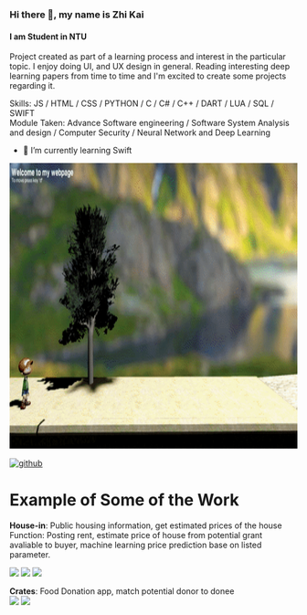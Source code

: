 ### Hi there 👋, my name is Zhi Kai
#### I am Student in NTU
Project created as part of a learning process and interest in the particular topic. I enjoy doing UI, and UX design in general. Reading interesting deep learning papers from time to time and I'm excited to create some projects regarding it. 

Skills: JS / HTML / CSS / PYTHON / C / C# / C++ / DART / LUA / SQL / SWIFT  
Module Taken: Advance Software engineering / Software System Analysis and design / Computer Security / Neural Network and Deep Learning

- 🌱 I’m currently learning Swift 


<img src="https://github.com/TeoZhiKai/TeoZhiKai/blob/main/info-gif/bannergif.gif" width="1500" height="500" >


[<img src='https://cdn.jsdelivr.net/npm/simple-icons@3.0.1/icons/github.svg' alt='github' height='40'>](https://github.com/TeoZhiKai)  

# Example of Some of the Work  

**House-in**: Public housing information, get estimated prices of the house  
Function: Posting rent, estimate price of house from potential grant avaliable to buyer, machine learning price prediction base on listed parameter.  

<img src="https://github.com/TeoZhiKai/TeoZhiKai/blob/main/info-gif/Housein_rento.gif" width="100" > <img src="https://github.com/TeoZhiKai/TeoZhiKai/blob/main/info-gif/Housein_granto.gif" width="100" > <img src="https://github.com/TeoZhiKai/TeoZhiKai/blob/main/info-gif/Housein_predo.gif" width="100" >

**Crates**: Food Donation app, match potential donor to donee  
<img src="https://user-images.githubusercontent.com/73381439/178646195-e172688d-bc4b-4483-b62f-47052699ffc0.png" width="100" > <img src="https://user-images.githubusercontent.com/73381439/178646412-378e36e0-8a23-4591-81c5-ec7027322dc2.png" width="100" > 


